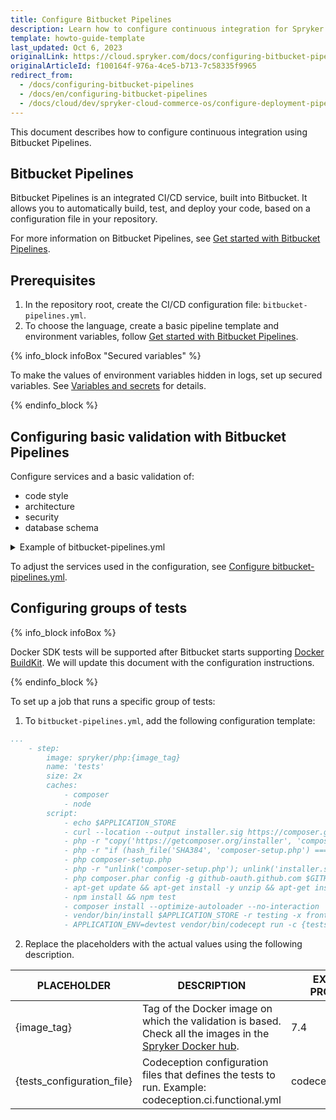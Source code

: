 ```yaml
---
title: Configure Bitbucket Pipelines
description: Learn how to configure continuous integration for Spryker Cloud Commerce OS with GitHub Actions.
template: howto-guide-template
last_updated: Oct 6, 2023
originalLink: https://cloud.spryker.com/docs/configuring-bitbucket-pipelines
originalArticleId: f100164f-976a-4ce5-b713-7c58335f9965
redirect_from:
  - /docs/configuring-bitbucket-pipelines
  - /docs/en/configuring-bitbucket-pipelines
  - /docs/cloud/dev/spryker-cloud-commerce-os/configure-deployment-pipelines/configuring-bitbucket-pipelines.html
---
```


This document describes how to configure continuous integration using Bitbucket Pipelines.

## Bitbucket Pipelines
Bitbucket Pipelines is an integrated CI/CD service, built into Bitbucket. It allows you to automatically build, test, and deploy your code, based on a configuration file in your repository.

For more information on Bitbucket Pipelines, see [Get started with Bitbucket Pipelines](https://support.atlassian.com/bitbucket-cloud/docs/get-started-with-bitbucket-pipelines/).

## Prerequisites
1. In the repository root, create the CI/CD configuration file: `bitbucket-pipelines.yml`.
2. To choose the language, create a basic pipeline template and environment variables, follow [Get started with Bitbucket Pipelines](https://support.atlassian.com/bitbucket-cloud/docs/get-started-with-bitbucket-pipelines/).

{% info_block infoBox "Secured variables" %}

To make the values of environment variables hidden in logs, set up secured variables. See [Variables and secrets](https://support.atlassian.com/bitbucket-cloud/docs/variables-and-secrets/) for details.


{% endinfo_block %}



## Configuring basic validation with Bitbucket Pipelines

Configure services and a basic validation of:

* code style
* architecture
* security
* database schema

<details>
    <summary>Example of bitbucket-pipelines.yml</summary>

```yaml
image: spryker/php:7.4-debian

pipelines:
  default:
    - step:
        size: 2x
        name: 'validation'
        caches:
          - composer
          - node
        script:
          - curl -sS https://getcomposer.org/installer | php -- --install-dir=/usr/local/bin --filename=composer
          - apt-get update && apt-get install -y unzip && apt-get install -y nodejs && apt-get install -y npm
          - npm install && npm test
          - composer install --optimize-autoloader --no-interaction
          - vendor/bin/install $APPLICATION_STORE -r testing -x frontend -x queue -v
          - vendor/bin/phpstan analyze -c phpstan.neon src/ -l 4
          - vendor/bin/console propel:schema:validate
          - vendor/bin/console propel:schema:validate-xml-names
          - vendor/bin/console transfer:validate
          - vendor/bin/console code:sniff:style
          - vendor/bin/phpmd src/ text vendor/spryker/architecture-sniffer/src/ruleset.xml --minimumpriority 2
          - node ./frontend/libs/stylelint
          - node ./frontend/libs/tslint stylish
        services:
          - mysql
          - redis
          - elasticsearch
          - broker

definitions:
  services:
    mysql:
      image: mariadb:10.3
      variables:
        MYSQL_USER: $MYSQL_USER
        MYSQL_PASSWORD: $MYSQL_PASSWORD
        MYSQL_ROOT_PASSWORD: $MYSQL_ROOT_PASSWORD
        MYSQL_DATABASE: $MYSQL_DATABASE
    redis:
      image: redis:5.0-alpine
    elasticsearch:
      image: docker.elastic.co/elasticsearch/elasticsearch:6.8.4
      environment:
        ES_JAVA_OPTS: '-Xms512m -Xmx512m'
    broker:
      image: spryker/rabbitmq:3.7.14
      environment:
        RABBITMQ_DEFAULT_USER: $RABBITMQ_DEFAULT_USER
        RABBITMQ_DEFAULT_PASS: $RABBITMQ_DEFAULT_PASS
        RABBITMQ_DEFAULT_VHOST: $RABBITMQ_DEFAULT_VHOST
```

</details>



To adjust the services used in the configuration, see [Configure bitbucket-pipelines.yml](https://support.atlassian.com/bitbucket-cloud/docs/configure-bitbucket-pipelinesyml/).

## Configuring groups of tests

{% info_block infoBox %}

Docker SDK tests will be supported after Bitbucket starts supporting [Docker BuildKit](https://docs.docker.com/develop/develop-images/build_enhancements/). We will update this document with the configuration instructions.  

{% endinfo_block %}


To set up a job that runs a specific group of tests:

1. To `bitbucket-pipelines.yml`, add the following configuration template:
```yaml
...
    - step:
        image: spryker/php:{image_tag}
        name: 'tests'
        size: 2x
        caches:
            - composer
            - node
        script:
            - echo $APPLICATION_STORE
            - curl --location --output installer.sig https://composer.github.io/installer.sig
            - php -r "copy('https://getcomposer.org/installer', 'composer-setup.php');"
            - php -r "if (hash_file('SHA384', 'composer-setup.php') === file_get_contents('installer.sig')) { echo 'Installer verified'; } else { echo 'Installer corrupt'; unlink('composer-setup.php'); } echo PHP_EOL;"
            - php composer-setup.php
            - php -r "unlink('composer-setup.php'); unlink('installer.sig');"
            - php composer.phar config -g github-oauth.github.com $GITHUB_ACCESS_TOKEN
            - apt-get update && apt-get install -y unzip && apt-get install -y nodejs && apt-get install -y npm
            - npm install && npm test
            - composer install --optimize-autoloader --no-interaction
            - vendor/bin/install $APPLICATION_STORE -r testing -x frontend -x queue -v
            - APPLICATION_ENV=devtest vendor/bin/codecept run -c {tests_configuration_file}
```
2. Replace the placeholders with the actual values using the following description.

|PLACEHOLDER | DESCRIPTION | EXAMPLE IN THE PROPERTY VALUE |
|---|---|---|
|{image_tag} | Tag of the Docker image on which the validation is based. Check all the images in the [Spryker Docker hub](https://hub.docker.com/r/spryker/php/tags?page=1&ordering=last_updated&name=-debian). | 7.4 |
|{tests_configuration_file} | Codeception configuration files that defines the tests to run. Example: codeception.ci.functional.yml  | codeception.functional.yml|
